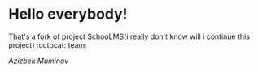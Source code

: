 # Hello everybody!

That's a fork of project SchooLMS(i really don't know will i continue this project)
:octocat: team: 

_Azizbek Muminov_
